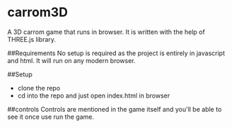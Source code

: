 # carrom3D
A 3D carrom game that runs in browser. It is written with the help of THREE.js library.

##Requirements
No setup is required as the project is entirely in javascript and html. It will run on any modern browser.

##Setup
* clone the repo
* cd into the repo and just open index.html in browser

##controls
Controls are mentioned in the game itself and you'll be able to see it once use run the game.
